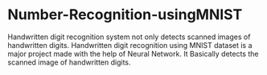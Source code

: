 # Number-Recognition-usingMNIST
Handwritten digit recognition system not only detects scanned images of handwritten digits. Handwritten digit recognition using MNIST dataset is a major project made with the help of Neural Network. It Basically detects the scanned image of handwritten digits. 
